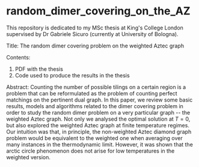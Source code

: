 # random_dimer_covering_on_the_AZ
This repository is dedicated to my MSc thesis at King's College London supervised by Dr Gabriele Sicuro (currently at University of Bologna).

Title: The random dimer covering problem on the weighted Aztec graph

Contents:
1) PDF with the thesis
2) Code used to produce the results in the thesis

Abstract: Counting the number of possible tilings on a certain region is a problem that can be reformulated as the problem of counting perfect matchings on the pertinent dual graph. In this paper, we review some basic results, models and algorithms related to the dimer covering problem in order to study the random dimer problem on a very particular graph -- the weighted Aztec graph. Not only we analysed the optimal solution at $T = 0$, but also explored the weighted Aztec graph at finite temperature regimes. Our intuition was that, in principle, the non-weighted Aztec diamond graph problem would be equivalent to the weighted one when averaging over many instances in the thermodynamic limit. However, it was shown that the arctic circle phenomenon does not arise for low temperatures in the weighted version.

